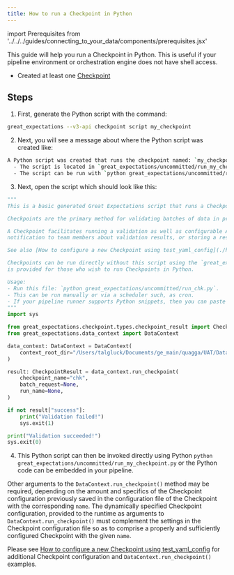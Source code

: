 ```yaml
---
title: How to run a Checkpoint in Python
---
```

import Prerequisites from '../../../guides/connecting_to_your_data/components/prerequisites.jsx'

This guide will help you run a Checkpoint in Python.
This is useful if your pipeline environment or orchestration engine does not have shell access.

<Prerequisites>

- Created at least one [Checkpoint](./how-to-create-a-new-checkpoint)

</Prerequisites>

Steps
-----

1. First, generate the Python script with the command:

```bash
great_expectations --v3-api checkpoint script my_checkpoint
```

2. Next, you will see a message about where the Python script was created like:

```bash
A Python script was created that runs the checkpoint named: `my_checkpoint`
  - The script is located in `great_expectations/uncommitted/run_my_checkpoint.py`
  - The script can be run with `python great_expectations/uncommitted/run_my_checkpoint.py`
```

3. Next, open the script which should look like this:

```python
"""
This is a basic generated Great Expectations script that runs a Checkpoint.

Checkpoints are the primary method for validating batches of data in production and triggering any followup actions.

A Checkpoint facilitates running a validation as well as configurable Actions such as updating Data Docs, sending a
notification to team members about validation results, or storing a result in a shared cloud storage.

See also [How to configure a new Checkpoint using test_yaml_config](./how-to-configure-a-new-checkpoint-using-test_yaml_config) for more information about the Checkpoints and how to configure them in your Great Expectations environment.

Checkpoints can be run directly without this script using the `great_expectations checkpoint run` command.  This script
is provided for those who wish to run Checkpoints in Python.

Usage:
- Run this file: `python great_expectations/uncommitted/run_chk.py`.
- This can be run manually or via a scheduler such, as cron.
- If your pipeline runner supports Python snippets, then you can paste this into your pipeline.
"""
import sys

from great_expectations.checkpoint.types.checkpoint_result import CheckpointResult
from great_expectations.data_context import DataContext

data_context: DataContext = DataContext(
    context_root_dir="/Users/talgluck/Documents/ge_main/quagga/UAT/DataContexts/cli_testing/ge_suite/v3_many_suites_pandas_filesystem_v3_config/great_expectations"
)

result: CheckpointResult = data_context.run_checkpoint(
    checkpoint_name="chk",
    batch_request=None,
    run_name=None,
)

if not result["success"]:
    print("Validation failed!")
    sys.exit(1)

print("Validation succeeded!")
sys.exit(0)
```

4. This Python script can then be invoked directly using Python `python great_expectations/uncommitted/run_my_checkpoint.py`
or the Python code can be embedded in your pipeline.

  Other arguments to the `DataContext.run_checkpoint()` method may be required, depending on the amount and specifics of the Checkpoint configuration previously saved in the configuration file of the Checkpoint with the corresponding `name`.  The dynamically specified Checkpoint configuration, provided to the runtime as arguments to `DataContext.run_checkpoint()` must complement the settings in the Checkpoint configuration file so as to comprise a properly and sufficiently configured Checkpoint with the given `name`.

Please see [How to configure a new Checkpoint using test_yaml_config](./how-to-configure-a-new-checkpoint-using-test_yaml_config) for additional Checkpoint configuration and `DataContext.run_checkpoint()` examples.
